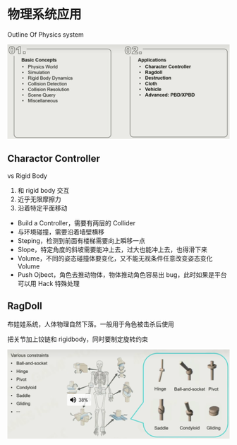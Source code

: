 ﻿# 物理系统应用

Outline Of Physics system

![image.png](assets/oops.png)

## Charactor Controller

vs Rigid Body

1. 和 rigid body 交互
2. 近乎无限摩擦力
3. 沿着特定平面移动

- Build a Controller，需要有两层的 Collider
- 与环境碰撞，需要沿着墙壁横移
- Steping，检测到前面有楼梯需要向上瞬移一点
- Slope，特定角度的斜坡需要能冲上去，过大也能冲上去，也得滑下来
- Volume，不同的姿态碰撞体要变化，又不能无视条件任意改变姿态变化 Volume
- Push Ojbect，角色去推动物体，物体推动角色容易出 bug，此时如果是平台可以用 Hack 特殊处理

## RagDoll

布娃娃系统，人体物理自然下落。一般用于角色被击杀后使用

把关节加上铰链和 rigidbody，同时要制定旋转约束

![image.png](assets/human-joint-constraints.png)

